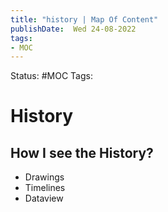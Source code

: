 ```yaml
---
title: "history | Map Of Content"
publishDate:  Wed 24-08-2022
tags:
- MOC
---
```

Status: #MOC
Tags:

# History




## How I see the History?
- Drawings
- Timelines
- Dataview


